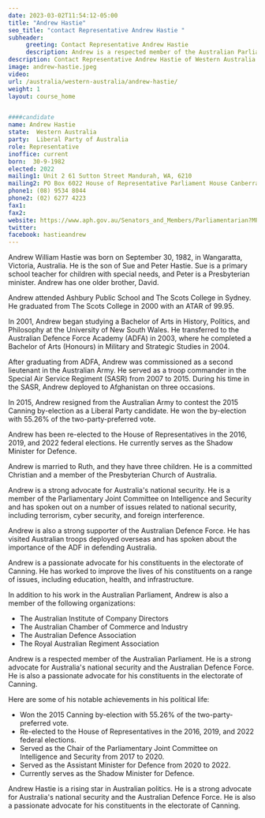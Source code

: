 ```yaml
---
date: 2023-03-02T11:54:12-05:00
title: "Andrew Hastie"
seo_title: "contact Representative Andrew Hastie "
subheader:
     greeting: Contact Representative Andrew Hastie
     description: Andrew is a respected member of the Australian Parliament. 
description: Contact Representative Andrew Hastie of Western Australia. Contact information for Andrew Hastie includes email address, phone number, and mailing address.
image: andrew-hastie.jpeg
video:
url: /australia/western-australia/andrew-hastie/
weight: 1
layout: course_home


####candidate
name: Andrew Hastie
state:	Western Australia
party:	Liberal Party of Australia
role: Representative
inoffice: current
born:  30-9-1982
elected: 2022
mailing1: Unit 2 61 Sutton Street Mandurah, WA, 6210
mailing2: PO Box 6022 House of Representative Parliament House Canberra ACT 2600
phone1:	(08) 9534 8044
phone2: (02) 6277 4223
fax1:
fax2:
website: https://www.aph.gov.au/Senators_and_Members/Parliamentarian?MPID=260805
twitter:
facebook: hastieandrew
---
```




Andrew William Hastie was born on September 30, 1982, in Wangaratta, Victoria, Australia. He is the son of Sue and Peter Hastie. Sue is a primary school teacher for children with special needs, and Peter is a Presbyterian minister. Andrew has one older brother, David.

Andrew attended Ashbury Public School and The Scots College in Sydney. He graduated from The Scots College in 2000 with an ATAR of 99.95.

In 2001, Andrew began studying a Bachelor of Arts in History, Politics, and Philosophy at the University of New South Wales. He transferred to the Australian Defence Force Academy (ADFA) in 2003, where he completed a Bachelor of Arts (Honours) in Military and Strategic Studies in 2004.

After graduating from ADFA, Andrew was commissioned as a second lieutenant in the Australian Army. He served as a troop commander in the Special Air Service Regiment (SASR) from 2007 to 2015. During his time in the SASR, Andrew deployed to Afghanistan on three occasions.

In 2015, Andrew resigned from the Australian Army to contest the 2015 Canning by-election as a Liberal Party candidate. He won the by-election with 55.26% of the two-party-preferred vote.

Andrew has been re-elected to the House of Representatives in the 2016, 2019, and 2022 federal elections. He currently serves as the Shadow Minister for Defence.

Andrew is married to Ruth, and they have three children. He is a committed Christian and a member of the Presbyterian Church of Australia.

Andrew is a strong advocate for Australia's national security. He is a member of the Parliamentary Joint Committee on Intelligence and Security and has spoken out on a number of issues related to national security, including terrorism, cyber security, and foreign interference.

Andrew is also a strong supporter of the Australian Defence Force. He has visited Australian troops deployed overseas and has spoken about the importance of the ADF in defending Australia.

Andrew is a passionate advocate for his constituents in the electorate of Canning. He has worked to improve the lives of his constituents on a range of issues, including education, health, and infrastructure.

In addition to his work in the Australian Parliament, Andrew is also a member of the following organizations:

* The Australian Institute of Company Directors
* The Australian Chamber of Commerce and Industry
* The Australian Defence Association
* The Royal Australian Regiment Association

Andrew is a respected member of the Australian Parliament. He is a strong advocate for Australia's national security and the Australian Defence Force. He is also a passionate advocate for his constituents in the electorate of Canning.

Here are some of his notable achievements in his political life:

* Won the 2015 Canning by-election with 55.26% of the two-party-preferred vote.
* Re-elected to the House of Representatives in the 2016, 2019, and 2022 federal elections.
* Served as the Chair of the Parliamentary Joint Committee on Intelligence and Security from 2017 to 2020.
* Served as the Assistant Minister for Defence from 2020 to 2022.
* Currently serves as the Shadow Minister for Defence.

Andrew Hastie is a rising star in Australian politics. He is a strong advocate for Australia's national security and the Australian Defence Force. He is also a passionate advocate for his constituents in the electorate of Canning.